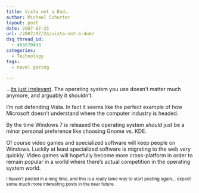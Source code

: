 ```yaml
---
title: Vista not a Dud…
author: Michael Schurter
layout: post
date: 2007-07-25
url: /2007/07/24/vista-not-a-dud/
dsq_thread_id:
  - 463870493
categories:
  - Technology
tags:
  - navel gazing

---
```

&#8230;[its just irrelevant][1]. The operating system you use doesn&#8217;t matter much anymore, and arguably it shouldn&#8217;t.

I&#8217;m not defending Vista. In fact it seems like the perfect example of how Microsoft doesn&#8217;t understand where the computer industry is headed.

By the time Windows 7 is released the operating system _should_ just be a minor personal preference like choosing Gnome vs. KDE.

Of course video games and specialized software will keep people on Windows. Luckily at least specialized software is migrating to the web very quickly. Video games will hopefully become more cross-platform in order to remain popular in a world where there&#8217;s actual competition in the operating system world.

<small>I haven&#8217;t posted in a long time, and this is a really lame way to start posting again&#8230; expect some much more interesting posts in the near future.</small>

 [1]: http://www.australianit.news.com.au/story/0,24897,22126385-15306,00.html